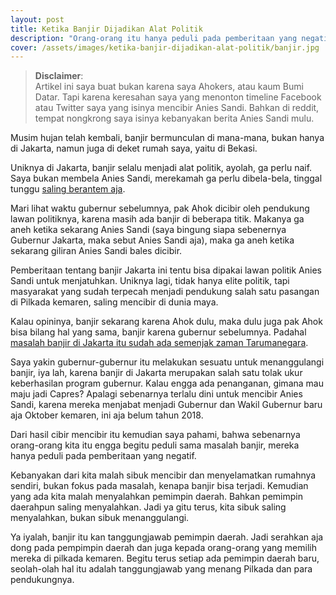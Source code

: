 ```yaml
---
layout: post
title: Ketika Banjir Dijadikan Alat Politik
description: "Orang-orang itu hanya peduli pada pemberitaan yang negatif."
cover: /assets/images/ketika-banjir-dijadikan-alat-politik/banjir.jpg
---
```


> **Disclaimer**:    
> Artikel ini saya buat bukan karena saya Ahokers, atau kaum Bumi Datar. Tapi karena keresahan saya yang menonton timeline Facebook atau Twitter saya yang isinya mencibir Anies Sandi. Bahkan di reddit, tempat nongkrong saya isinya kebanyakan berita Anies Sandi mulu.

Musim hujan telah kembali, banjir bermunculan di mana-mana, bukan hanya di Jakarta, namun juga di deket rumah saya, yaitu di Bekasi.

Uniknya di Jakarta, banjir selalu menjadi alat politik, ayolah, ga perlu naif. Saya bukan membela Anies Sandi, merekamah ga perlu dibela-bela, tinggal tunggu [saling berantem aja](http://www.tribunnews.com/metropolitan/2017/12/11/pengamat-ungkap-6-tanda-kemunduran-jakarta-di-era-anies-sandi-nomor-4-paling-parah?page=2). 

Mari lihat waktu gubernur sebelumnya, pak Ahok dicibir oleh pendukung lawan politiknya, karena masih ada banjir di beberapa titik. Makanya ga aneh ketika sekarang Anies Sandi (saya bingung siapa sebenernya Gubernur Jakarta, maka sebut Anies Sandi aja), maka ga aneh ketika sekarang giliran Anies Sandi bales dicibir. 

Pemberitaan tentang banjir Jakarta ini tentu bisa dipakai lawan politik Anies Sandi untuk menjatuhkan. Uniknya lagi, tidak hanya elite politik, tapi masyarakat yang sudah terpecah menjadi pendukung salah satu pasangan di Pilkada kemaren, saling mencibir di dunia maya.

Kalau opininya, banjir sekarang karena Ahok dulu, maka dulu juga pak Ahok bisa bilang hal yang sama, banjir karena gubernur sebelumnya. Padahal [masalah banjir di Jakarta itu sudah ada semenjak zaman Tarumanegara](http://nationalgeographic.co.id/berita/2015/01/sejak-zaman-tarumanegara-jakarta-sudah-sering-banjir/).

Saya yakin gubernur-gubernur itu melakukan sesuatu untuk menanggulangi banjir, iya lah, karena banjir di Jakarta merupakan salah satu tolak ukur keberhasilan program gubernur. Kalau engga ada penanganan, gimana mau maju jadi Capres? Apalagi sebenarnya terlalu dini untuk mencibir Anies Sandi, karena mereka menjabat menjadi Gubernur dan Wakil Gubernur baru aja Oktober kemaren, ini aja belum tahun 2018.

Dari hasil cibir mencibir itu kemudian saya pahami, bahwa sebenarnya orang-orang kita itu engga begitu peduli sama masalah banjir, mereka hanya peduli pada pemberitaan yang negatif. 

Kebanyakan dari kita malah sibuk mencibir dan menyelamatkan rumahnya sendiri, bukan fokus pada masalah, kenapa banjir bisa terjadi. Kemudian yang ada kita malah menyalahkan pemimpin daerah. Bahkan pemimpin daerahpun saling menyalahkan. Jadi ya gitu terus, kita sibuk saling menyalahkan, bukan sibuk menanggulangi.

Ya iyalah, banjir itu kan tanggungjawab pemimpin daerah. Jadi serahkan aja dong pada pempimpin daerah dan juga kepada orang-orang yang memilih mereka di pilkada kemaren. Begitu terus setiap ada pemimpin daerah baru, seolah-olah hal itu adalah tanggungjawab yang menang Pilkada dan para pendukungnya.

